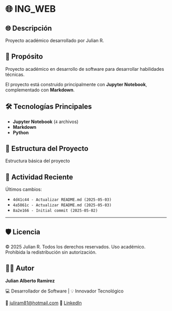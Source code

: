 # 🌐 ING_WEB

## 🌐 Descripción

Proyecto académico desarrollado por Julian R.

## 🎯 Propósito

Proyecto académico en desarrollo de software para desarrollar habilidades técnicas.

El proyecto está construido principalmente con **Jupyter Notebook**, complementado con **Markdown**.
## 🛠️ Tecnologías Principales

- **Jupyter Notebook** (`4` archivos)
- **Markdown**
- **Python**
## 📂 Estructura del Proyecto

Estructura básica del proyecto
## 📅 Actividad Reciente

Últimos cambios:
- `4d41c44 - Actualizar README.md (2025-05-03)`
- `4a5861c - Actualizar README.md (2025-05-03)`
- `8a2e166 - Initial commit (2025-05-02)`

---

## 🛡️ Licencia

© 2025 Julian R. Todos los derechos reservados.
Uso académico. Prohibida la redistribución sin autorización.

## 🧑‍💻 Autor

**Julian Alberto Ramirez**

💻 Desarrollador de Software | 💡 Innovador Tecnológico

📧 [juliram81@hotmail.com](mailto:juliram81@hotmail.com)
🔗 [LinkedIn](https://co.linkedin.com/in/julianramirezc)
